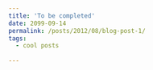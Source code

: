 ```yaml
---
title: 'To be completed'
date: 2099-09-14
permalink: /posts/2012/08/blog-post-1/
tags:
  - cool posts
  
---
```


